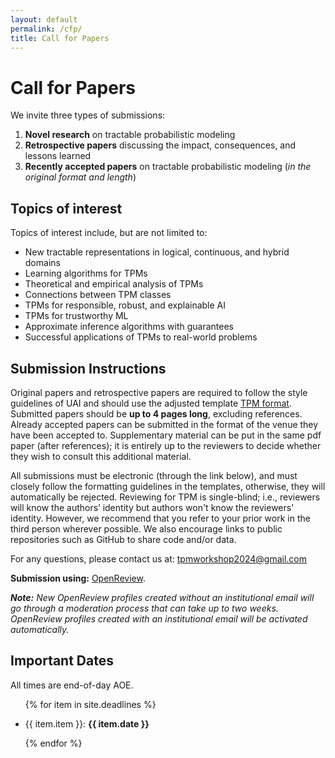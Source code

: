 ```yaml
---
layout: default
permalink: /cfp/
title: Call for Papers
---
```


# Call for Papers
We invite three types of submissions:

1. **Novel research** on tractable probabilistic modeling
2. **Retrospective papers** discussing the impact, consequences, and lessons learned
3. **Recently accepted papers** on tractable probabilistic modeling (_in the original format and length_)

## Topics of interest

Topics of interest include, but are not limited to:

* New tractable representations in logical, continuous, and hybrid domains
* Learning algorithms for TPMs
* Theoretical and empirical analysis of TPMs
* Connections between TPM classes
* TPMs for responsible, robust, and explainable AI
* TPMs for trustworthy ML
* Approximate inference algorithms with guarantees
* Successful applications of TPMs to real-world problems

## Submission Instructions
Original papers and retrospective papers are required to follow the style guidelines of UAI and should use the adjusted template [TPM format](/tpm2024/assets/tpm2024-template.zip). 
Submitted papers should be **up to 4 pages long**, excluding references. 
Already accepted papers can be submitted in the format of the venue they have been accepted to. 
Supplementary material can be put in the same pdf paper (after references); it is entirely up to the reviewers to decide whether they wish to consult this additional material.

All submissions must be electronic (through the link below), and must closely follow the formatting guidelines in the templates, otherwise, they will automatically be rejected. 
Reviewing for TPM is single-blind; i.e., reviewers will know the authors’ identity but authors won't know the reviewers' identity. 
However, we recommend that you refer to your prior work in the third person wherever possible. 
We also encourage links to public repositories such as GitHub to share code and/or data.

For any questions, please contact us at: [tpmworkshop2024@gmail.com](mailto:tpmworkshop2024@gmail.com)

**Submission using:** [OpenReview](https://openreview.net/group?id=auai.org/UAI/2024/Workshop/TPM).

_**Note:** New OpenReview profiles created without an institutional email will go through a moderation process that can take up to two weeks. OpenReview profiles created with an institutional email will be activated automatically._


## Important Dates

All times are end-of-day AOE.

<ul>

{% for item in site.deadlines  %}

  <li>{{ item.item }}: <strong>{{ item.date }}</strong></li>

{% endfor %}

</ul>

